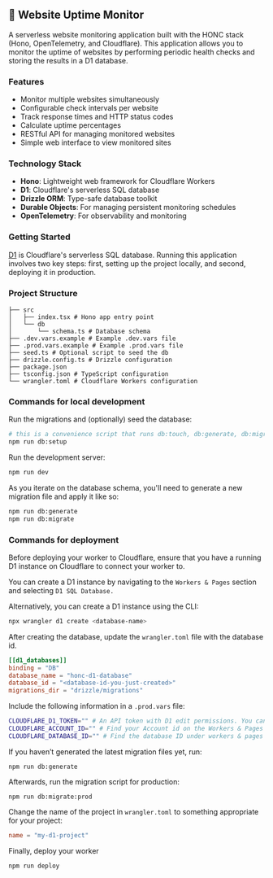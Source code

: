 ## 🪿 Website Uptime Monitor

A serverless website monitoring application built with the HONC stack (Hono, OpenTelemetry, and Cloudflare). This application allows you to monitor the uptime of websites by performing periodic health checks and storing the results in a D1 database.

### Features

- Monitor multiple websites simultaneously
- Configurable check intervals per website
- Track response times and HTTP status codes
- Calculate uptime percentages
- RESTful API for managing monitored websites
- Simple web interface to view monitored sites

### Technology Stack

- **Hono**: Lightweight web framework for Cloudflare Workers
- **D1**: Cloudflare's serverless SQL database
- **Drizzle ORM**: Type-safe database toolkit
- **Durable Objects**: For managing persistent monitoring schedules
- **OpenTelemetry**: For observability and monitoring

### Getting Started

[D1](https://developers.cloudflare.com/d1/) is Cloudflare's serverless SQL database. Running this application involves two key steps: first, setting up the project locally, and second, deploying it in production.

### Project Structure

```#
├── src
│   ├── index.tsx # Hono app entry point
│   └── db
│       └── schema.ts # Database schema
├── .dev.vars.example # Example .dev.vars file
├── .prod.vars.example # Example .prod.vars file
├── seed.ts # Optional script to seed the db
├── drizzle.config.ts # Drizzle configuration
├── package.json
├── tsconfig.json # TypeScript configuration
└── wrangler.toml # Cloudflare Workers configuration
```

### Commands for local development

Run the migrations and (optionally) seed the database:

```sh
# this is a convenience script that runs db:touch, db:generate, db:migrate, and db:seed
npm run db:setup
```

Run the development server:

```sh
npm run dev
```

As you iterate on the database schema, you'll need to generate a new migration file and apply it like so:

```sh
npm run db:generate
npm run db:migrate
```

### Commands for deployment

Before deploying your worker to Cloudflare, ensure that you have a running D1 instance on Cloudflare to connect your worker to.

You can create a D1 instance by navigating to the `Workers & Pages` section and selecting `D1 SQL Database.`

Alternatively, you can create a D1 instance using the CLI:

```sh
npx wrangler d1 create <database-name>
```

After creating the database, update the `wrangler.toml` file with the database id.

```toml
[[d1_databases]]
binding = "DB"
database_name = "honc-d1-database"
database_id = "<database-id-you-just-created>"
migrations_dir = "drizzle/migrations"
```

Include the following information in a `.prod.vars` file:

```sh
CLOUDFLARE_D1_TOKEN="" # An API token with D1 edit permissions. You can create API tokens from your Cloudflare profile
CLOUDFLARE_ACCOUNT_ID="" # Find your Account id on the Workers & Pages overview (upper right)
CLOUDFLARE_DATABASE_ID="" # Find the database ID under workers & pages under D1 SQL Database and by selecting the created database
```

If you haven’t generated the latest migration files yet, run:
```shell
npm run db:generate
```

Afterwards, run the migration script for production:
```shell
npm run db:migrate:prod
```

Change the name of the project in `wrangler.toml` to something appropriate for your project:

```toml
name = "my-d1-project"
```

Finally, deploy your worker

```shell 
npm run deploy
```


